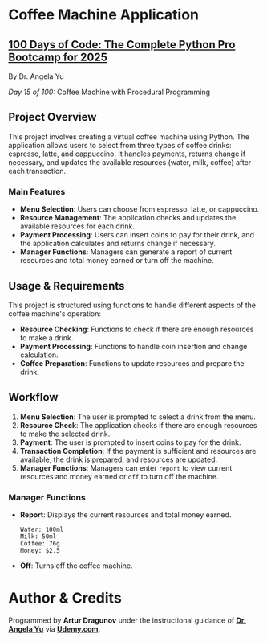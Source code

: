 # Coffee Machine Application

## **[100 Days of Code: The Complete Python Pro Bootcamp for 2025](https://www.udemy.com/course/100-days-of-code/)**

By Dr. Angela Yu

*Day 15 of 100:* Coffee Machine with Procedural Programming

## Project Overview

This project involves creating a virtual coffee machine using Python. The application allows users to select from three types of coffee drinks: espresso, latte, and cappuccino. It handles payments, returns change if necessary, and updates the available resources (water, milk, coffee) after each transaction.

### Main Features

- **Menu Selection**: Users can choose from espresso, latte, or cappuccino.
- **Resource Management**: The application checks and updates the available resources for each drink.
- **Payment Processing**: Users can insert coins to pay for their drink, and the application calculates and returns change if necessary.
- **Manager Functions**: Managers can generate a report of current resources and total money earned or turn off the machine.

## Usage & Requirements

This project is structured using functions to handle different aspects of the coffee machine's operation:
- **Resource Checking**: Functions to check if there are enough resources to make a drink.
- **Payment Processing**: Functions to handle coin insertion and change calculation.
- **Coffee Preparation**: Functions to update resources and prepare the drink.

## Workflow

1. **Menu Selection**: The user is prompted to select a drink from the menu.
2. **Resource Check**: The application checks if there are enough resources to make the selected drink.
3. **Payment**: The user is prompted to insert coins to pay for the drink.
4. **Transaction Completion**: If the payment is sufficient and resources are available, the drink is prepared, and resources are updated.
5. **Manager Functions**: Managers can enter `report` to view current resources and money earned or `off` to turn off the machine.

### Manager Functions

- **Report**: Displays the current resources and total money earned.
  ```
  Water: 100ml
  Milk: 50ml
  Coffee: 76g
  Money: $2.5
  ```
- **Off**: Turns off the coffee machine.

# Author & Credits

Programmed by **Artur Dragunov** under the instructional guidance of **[Dr. Angela Yu](https://www.udemy.com/user/4b4368a3-b5c8-4529-aa65-2056ec31f37e/)** via **[Udemy.com](udemy.com)**.